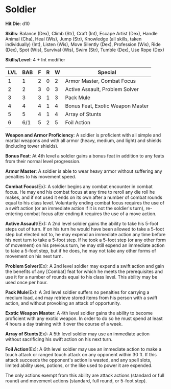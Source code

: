 # Soldier 

**Hit Die**: d10

**Skills**: Balance (Dex), Climb (Str), Craft (Int), Escape Artist (Dex), Handle Animal (Cha), Heal (Wis), Jump (Str), Knowledge (all skills, taken individually) (Int), Listen (Wis), Move Silently (Dex), Profession (Wis), Ride (Dex), Spot (Wis), Survival (Wis), Swim (Str), Tumble (Dex), Use Rope (Dex)

**Skills/Level**: 4 + Int modifier

LVL | BAB | F | R | W | Special 
--- | --- | - | - | - | ------- 
1   | 1   | 2 | 0 | 2 | Armor Master, Combat Focus          
2   | 2   | 3 | 0 | 3 | Active Assault, Problem Solver          
3   | 3   | 3 | 1 | 3 | Pack Mule 
4   | 4   | 4 | 1 | 4 | Bonus Feat, Exotic Weapon Master
5   | 5   | 4 | 1 | 4 | Array of Stunts       
6   | 6/1 | 5 | 2 | 5 | Foil Action

**Weapon and Armor Proficiency**: A soldier is proficient with all simple and martial weapons and with all armor (heavy, medium, and light) and shields (including tower shields).

**Bonus Feat**: At 4th level a soldier gains a bonus feat in addition to any feats from their normal level progression.

**Armor Master**: A soldier is able to wear heavy armor without suffering any penalties to his movement speed.

**Combat Focus**(Ex): A soldier begins any combat encounter in combat focus. He may end his combat focus at any time to reroll any die roll he makes, and if not used it ends on its own after a number of combat rounds equal to his class level. Voluntarily ending combat focus requires the use of a swift action (or an immediate action if it is not the soldier's turn), re-entering combat focus after ending it requires the use of a move action.

**Active Assault**(Ex): A 2nd level soldier gains the ability to take his 5-foot steps out of turn. If on his turn he would have been allowed to take a 5-foot step but elected not to, he may expend an immediate action any time before his next turn to take a 5-foot step. If he took a 5-foot step (or any other form of movement) on his previous turn, he may still expend an immediate action to take a 5-foot step, but if he does, he may not take any other forms of movement on his next turn.

**Problem Solver**(Ex): A 2nd level soldier may expend a swift action and gain the benefits of any [Combat] feat for which he meets the prerequisites and use it for a number of rounds equal to his class level. This ability may be used once per hour.

**Pack Mule**(Ex): A 3rd level soldier suffers no penalties for carrying a medium load, and may retrieve stored items from his person with a swift action, and without provoking an attack of opportunity. 

**Exotic Weapon Master**: A 4th level soldier gains the ability to become proficient with any exotic weapon. In order to do so he must spend at least 4 hours a day training with it over the course of a week.

**Array of Stunts**(Ex): A 5th level soldier may use an immediate action without sacrificing his swift action on his next turn.

**Foil Action**(Ex): A 6th level soldier may use an immediate action to make a touch attack or ranged touch attack on any opponent within 30 ft. If this attack succeeds the opponent's action is wasted, and any spell slots, limited ability uses, potions, or the like used to power it are expended.

The only actions exempt from this ability are attack actions (standard or full round) and movement actions (standard, full round, or 5-foot step).